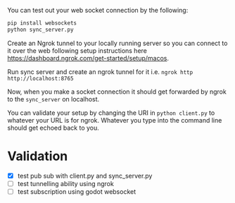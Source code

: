 You can test out your web socket connection by the following:

```bash
pip install websockets
python sync_server.py
```

Create an Ngrok tunnel to your locally running server so you can connect to it over the web following setup instructions here https://dashboard.ngrok.com/get-started/setup/macos.

Run sync server and create an ngrok tunnel for it i.e.
`ngrok http http://localhost:8765`

Now, when you make a socket connection it should get forwarded by ngrok to the `sync_server` on localhost.

You can validate your setup by changing the URI in `python client.py` to whatever your URL is for ngrok. Whatever you type into the command line should get echoed back to you.

# Validation

- [x] test pub sub with client.py and sync_server.py
- [ ] test tunnelling ability using ngrok
- [ ] test subscription using godot websocket
